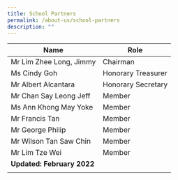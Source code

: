 ```yaml
---
title: School Partners
permalink: /about-us/school-partners
description: ""
---
```

| Name | Role |
|---|---|
| Mr Lim Zhee Long, Jimmy | Chairman |
| Ms Cindy Goh | Honorary Treasurer |
| Mr Albert Alcantara | Honorary Secretary |
| Mr Chan Say Leong Jeff | Member |
| Ms Ann Khong May Yoke | Member |
| Mr Francis Tan | Member  |
| Mr George Philip | Member |
| Mr Wilson Tan Saw Chin | Member |
| Mr Lim Tze Wei | Member |
| **Updated: February 2022** | |
| | |